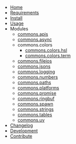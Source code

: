 <!-- markdownlint-disable MD001 MD013 MD034 MD033 MD051 MD041 -->

- [Home](/)
- [Requirements](/requirements.md)
- [Install](/install.md)
- [Usage](/usage.md)
- Modules
  - [commons.apis](commons_apis.md)
  - [commons.async](commons_async.md)
  - commons.colors
    - [commons.colors.hsl](commons_colors_hsl.md)
    - [commons.colors.term](commons_colors_term.md)
  - [commons.fileios](commons_fileios.md)
  - [commons.jsons](commons_jsons.md)
  - [commons.logging](commons_logging.md)
  - [commons.numbers](commons_numbers.md)
  - [commons.paths](commons_paths.md)
  - [commons.platforms](commons_platforms.md)
  - [commons.promise](commons_promise.md)
  - [commons.ringbuf](commons_ringbuf.md)
  - [commons.spawn](commons_spawn.md)
  - [commons.strings](commons_strings.md)
  - [commons.tables](commons_tables.md)
  - [commons.uv](commons_uv.md)
- [Changelog](/CHANGELOG.md)
- [Development](/development.md)
- [Contribute](/contribute.md)
